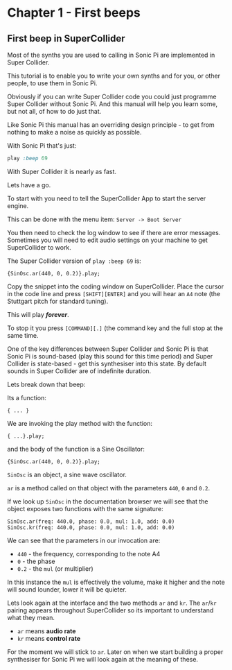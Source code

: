 # Chapter 1 - First beeps

## First beep in SuperCollider

Most of the synths you are used to calling in Sonic Pi are implemented in Super Collider.

This tutorial is to enable you to write your own synths and for you, or other people, to use them in Sonic Pi.

Obviously if you can write Super Collider code you could just programme Super Collider without Sonic Pi. And this manual will help you learn some, but not all, of how to do just that.

Like Sonic Pi this manual has an overriding design principle - to get from nothing to make a noise as quickly as possible.

With Sonic Pi that's just:

```ruby
play :beep 69
```

With Super Collider it is nearly as fast.

Lets have a go.

To start with you need to tell the SuperCollider App to start the server engine.

This can be done with the menu item: `Server -> Boot Server`

You then need to check the log window to see if there are error messages. Sometimes you will need to edit audio settings on your machine to get SuperCollider to work.

The Super Collider version of `play :beep 69` is:

```supercollider
{SinOsc.ar(440, 0, 0.2)}.play;
```

Copy the snippet into the coding window on SuperCollider. Place the cursor in the code line and press `[SHIFT][ENTER]` and you will hear an `A4` note (the Stuttgart pitch for standard tuning).

This will play ***forever***.

To stop it you press `[COMMAND][.]` (the command key and the full stop at the same time.

One of the key differences between Super Collider and Sonic Pi is that Sonic Pi is sound-based (play this sound for this time period) and Super Collider is state-based - get this synthesiser into this state. By default sounds in Super Collider are of indefinite duration.

Lets break down that beep:

Its a function:

```supercollider
{ ... }
```

We are invoking the play method with the function:

```supercollider
{ ...}.play;
```

and the body of the function is a Sine Oscillator:

```supercollider
{SinOsc.ar(440, 0, 0.2)}.play;
```

`SinOsc` is an object, a sine wave oscillator.

`ar` is a method called on that object with the parameters `440`, `0` and `0.2`.

If we look up `SinOsc` in the documentation browser we will see that the object exposes two functions with the same signature:

```supercollider
SinOsc.ar(freq: 440.0, phase: 0.0, mul: 1.0, add: 0.0)
SinOsc.kr(freq: 440.0, phase: 0.0, mul: 1.0, add: 0.0)
```

We can see that the parameters in our invocation are:

* `440` - the frequency, corresponding to the note A4
* `0` - the phase
* `0.2` - the `mul` (or multiplier)

In this instance the `mul` is effectively the volume, make it higher and the note will sound lounder, lower it will be quieter.

Lets look again at the interface and the two methods `ar` and `kr`. The `ar`/`kr` pairing appears throughout SuperCollider so its important to understand what they mean.

* `ar` means **audio rate**
* `kr` means **control rate**

For the moment we will stick to `ar`. Later on when we start building a proper synthesiser for Sonic Pi we will look again at the meaning of these.



